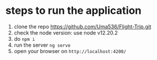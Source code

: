 
# steps to run the application

1. clone the repo https://github.com/Uma536/Flight-Trip.git
2. check the node version: 
use node  v12.20.2 
3. do `npm i`
4. run the server `ng serve`
5. open your browser on `http://localhost:4200/` 

